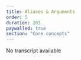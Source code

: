 ```yaml
---
title: Aliases & Arguments
order: 5
duration: 203
paywalled: true
section: "Core concepts"
---
```


No transcript available
